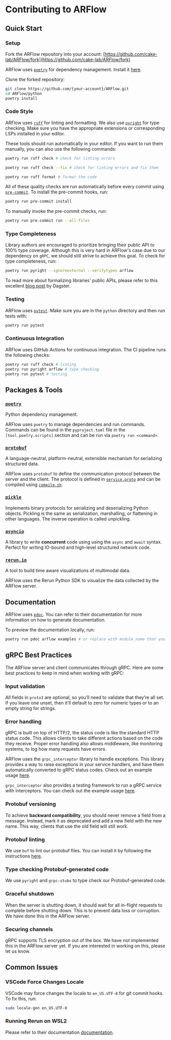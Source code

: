 # Contributing to ARFlow

## Quick Start

### Setup

Fork the ARFlow repository into your account: [https://github.com/cake-lab/ARFlow/fork](https://github.com/cake-lab/ARFlow/fork)

ARFlow uses [`poetry`](https://python-poetry.org) for dependency management. Install it [here](https://python-poetry.org/docs/).

Clone the forked repository:

```bash
git clone https://github.com/{your-account}/ARFlow.git
cd ARFlow/python
poetry install
```

### Code Style

ARFlow uses [`ruff`](https://docs.astral.sh/ruff/) for linting and formatting. We also use [`pyright`](https://github.com/microsoft/pyright) for type checking. Make sure you have the appropriate extensions or corresponding LSPs installed in your editor.

These tools should run automatically in your editor. If you want to run them manually, you can also use the following commands:

```bash
poetry run ruff check # check for linting errors

poetry run ruff check --fix # check for linting errors and fix them

poetry run ruff format # format the code
```

All of these quality checks are run automatically before every commit using [`pre-commit`](https://pre-commit.com). To install the pre-commit hooks, run:

```bash
poetry run pre-commit install
```

To manually invoke the pre-commit checks, run:

```bash
poetry run pre-commit run --all-files
```

### Type Completeness

Library authors are encouraged to prioritize bringing their public API to 100% type coverage. Although this is very hard in ARFlow's case due to our dependency on `gRPC`, we should still strive to achieve this goal. To check for type completeness, run:

```bash
poetry run pyright --ignoreexternal --verifytypes arflow
```

To read more about formalizing libraries' public APIs, please refer to this excellent [blog post](https://dagster.io/blog/adding-python-types#-step-3-formalize-public-api) by Dagster.

### Testing

ARFlow uses [`pytest`](https://pytest.org). Make sure you are in the `python` directory and then run tests with:

```bash
poetry run pytest
```

### Continuous Integration

ARFlow uses GitHub Actions for continuous integration. The CI pipeline runs the following checks:

```bash
poetry run ruff check # linting
poetry run pyright arflow # type checking
poetry run pytest # testing
```

## Packages & Tools

### [`poetry`](https://python-poetry.org)

Python dependency management.

ARFlow uses `poetry` to manage dependencies and run commands. Commands can be found in the `pyproject.toml` file in the `[tool.poetry.scripts]` section and can be run via `poetry run <command>`.

### [`protobuf`](https://protobuf.dev)

A language-neutral, platform-neutral, extensible mechanism for serializing structured data.

ARFlow uses `protobuf` to define the communication protocol between the server and the client. The protocol is defined in [`service.proto`](./protos/arflow/_grpc/service.proto) and can be compiled using [`compile.sh`](./protos/compile.sh).

### [`pickle`](https://docs.python.org/3/library/pickle.html)

Implements binary protocols for serializing and deserializing Python objects. Pickling is the same as serialization, marshalling, or flattening in other languages. The inverse operation is called unpickling.

### [`asyncio`](https://docs.python.org/3/library/asyncio.html)

A library to write **concurrent** code using using the `async` and `await` syntax. Perfect for writing IO-bound and high-level structured network code.

### [`rerun.io`](https://github.com/rerun-io/rerun)

A tool to build time aware visualizations of multimodal data.

ARFlow uses the Rerun Python SDK to visualize the data collected by the ARFlow server.

## Documentation

ARFlow uses [`pdoc`](https://pdoc.dev). You can refer to their documentation for more information on how to generate documentation.

To preview the documentation locally, run:

```bash
poetry run pdoc arflow examples # or replace with module_name that you want to preview
```

## gRPC Best Practices

The ARFlow server and client communicates through gRPC. Here are some best practices to keep in mind when working with gRPC:

### Input validation

All fields in `proto3` are optional, so you’ll need to validate that they’re all set. If you leave one unset, then it’ll default to zero for numeric types or to an empty string for strings.

### Error handling

gRPC is built on top of HTTP/2, the status code is like the standard HTTP status code. This allows clients to take different actions based on the code they receive. Proper error handling also allows middleware, like monitoring systems, to log how many requests have errors.

ARFlow uses the `grpc_interceptor` library to handle exceptions. This library provides a way to raise exceptions in your service handlers, and have them automatically converted to gRPC status codes. Check out an example usage [here](https://github.com/d5h-foss/grpc-interceptor/tree/master?tab=readme-ov-file#server-interceptor).

`grpc_interceptor` also provides a testing framework to run a gRPC service with interceptors. You can check out the example usage [here](./python/tests/test_interceptor.py).

### Protobuf versioning

To achieve **backward compatibility**, you should never remove a field from a message. Instead, mark it as deprecated and add a new field with the new name. This way, clients that use the old field will still work.

### Protobuf linting

We use `buf` to lint our protobuf files. You can install it by following the instructions [here](https://buf.build/docs/installation).

### Type checking Protobuf-generated code

We use `pyright` and `grpc-stubs` to type check our Protobuf-generated code.

### Graceful shutdown

When the server is shutting down, it should wait for all in-flight requests to complete before shutting down. This is to prevent data loss or corruption. We have done this in the ARFlow server.

### Securing channels

gRPC supports TLS encryption out of the box. We have not implemented this in the ARFlow server yet. If you are interested in working on this, please let us know.

## Common Issues

### VSCode Force Changes Locale

VSCode may force changes the locale to `en_US.UTF-8` for git commit hooks. To fix this, run:

```bash
sudo locale-gen en_US.UTF-8
```

### Running Rerun on WSL2

Please refer to their documentation [documentation](https://rerun.io/docs/getting-started/troubleshooting#wsl2).
